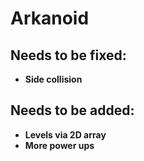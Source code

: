 # Arkanoid

## Needs to be fixed:
- **Side collision**

## Needs to be added:
- **Levels via 2D array**
- **More power ups**
